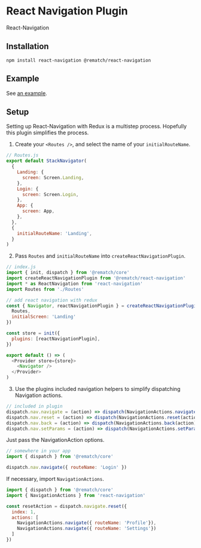 # React Navigation Plugin

React-Navigation

## Installation

```
npm install react-navigation @rematch/react-navigation
```

## Example

See [an example](./examples/demo).

## Setup

Setting up React-Navigation with Redux is a multistep process. Hopefully this plugin simplifies the process.

1. Create your `<Routes />`, and select the name of your `initialRouteName`.

```js
// Routes.js
export default StackNavigator(
  {
    Landing: {
      screen: Screen.Landing,
    },
    Login: {
      screen: Screen.Login,
    },
    App: {
      screen: App,
    },
  },
  {
    initialRouteName: 'Landing',
  }
)

```

2. Pass `Routes` and `initialRouteName` into `createReactNavigationPlugin`. 

```js
// index.js
import { init, dispatch } from '@rematch/core'
import createReactNavigationPlugin from '@rematch/react-navigation'
import * as ReactNavigation from 'react-navigation'
import Routes from './Routes'

// add react navigation with redux
const { Navigator, reactNavigationPlugin } = createReactNavigationPlugin({
  Routes,
  initialScreen: 'Landing'
})

const store = init({
  plugins: [reactNavigationPlugin],
})

export default () => (
  <Provider store={store}>
    <Navigator />
  </Provider>
)
```

3. Use the plugins included navigation helpers to simplify dispatching Navigation actions.

```js
// included in plugin
dispatch.nav.navigate = (action) => dispatch(NavigationActions.navigate(action))
dispatch.nav.reset = (action) => dispatch(NavigationActions.reset(action))
dispatch.nav.back = (action) => dispatch(NavigationActions.back(action))
dispatch.nav.setParams = (action) => dispatch(NavigationActions.setParams(action))
```

Just pass the NavigationAction options.

```js
// somewhere in your app
import { dispatch } from '@rematch/core'

dispatch.nav.navigate({ routeName: 'Login' })
```

If necessary, import `NavigationActions`.

```js
import { dispatch } from '@rematch/core'
import { NavigationActions } from 'react-navigation'

const resetAction = dispatch.navigate.reset({
  index: 1,
  actions: [
    NavigationActions.navigate({ routeName: 'Profile'}),
    NavigationActions.navigate({ routeName: 'Settings'})
  ]
})
```
